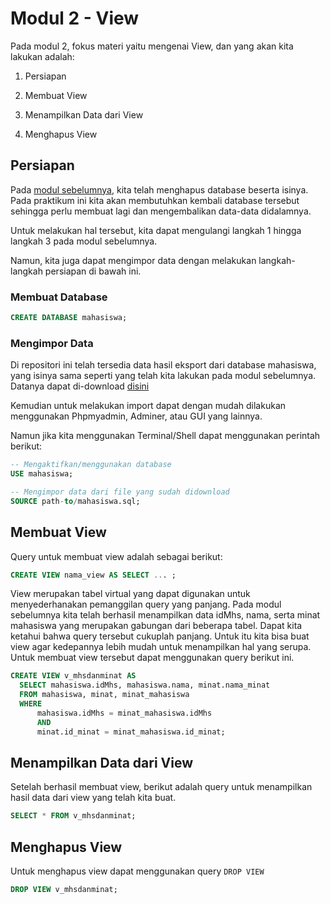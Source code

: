 # Modul 2 - View

Pada modul 2, fokus materi yaitu mengenai View, dan yang akan kita lakukan adalah:

1. Persiapan

2. Membuat View

3. Menampilkan Data dari View

4. Menghapus View


## Persiapan

Pada [modul sebelumnya](https://github.com/yusufsugiono/praktikum-smbd/tree/main/1-DDL-dan-DML), kita telah menghapus database beserta isinya. Pada praktikum ini kita akan membutuhkan kembali database tersebut sehingga perlu membuat lagi dan mengembalikan data-data didalamnya.

Untuk melakukan hal tersebut, kita dapat mengulangi langkah 1 hingga langkah 3 pada modul sebelumnya.

Namun, kita juga dapat mengimpor data dengan melakukan langkah-langkah persiapan di bawah ini.


### Membuat Database

```sql
CREATE DATABASE mahasiswa;
```

### Mengimpor Data

Di repositori ini telah tersedia data hasil eksport dari database mahasiswa, yang isinya sama seperti yang telah kita lakukan pada modul sebelumnya. Datanya dapat di-download [disini](https://raw.githubusercontent.com/yusufsugiono/praktikum-smbd/main/mahasiswa.sql)


Kemudian untuk melakukan import dapat dengan mudah dilakukan menggunakan Phpmyadmin, Adminer, atau GUI yang lainnya.

Namun jika kita menggunakan Terminal/Shell dapat menggunakan perintah berikut:

```sql
-- Mengaktifkan/menggunakan database
USE mahasiswa;

-- Mengimpor data dari file yang sudah didownload
SOURCE path-to/mahasiswa.sql;
```



## Membuat View

Query untuk membuat view adalah sebagai berikut:

```sql
CREATE VIEW nama_view AS SELECT ... ;
```


View merupakan tabel virtual yang dapat digunakan untuk menyederhanakan pemanggilan query yang panjang. Pada modul sebelumnya kita telah berhasil menampilkan data idMhs, nama, serta minat mahasiswa yang merupakan gabungan dari beberapa tabel. Dapat kita ketahui bahwa query tersebut cukuplah panjang. Untuk itu kita bisa buat view agar kedepannya lebih mudah untuk menampilkan hal yang serupa. Untuk membuat view tersebut dapat menggunakan query berikut ini.


```sql
CREATE VIEW v_mhsdanminat AS
  SELECT mahasiswa.idMhs, mahasiswa.nama, minat.nama_minat
  FROM mahasiswa, minat, minat_mahasiswa
  WHERE
      mahasiswa.idMhs = minat_mahasiswa.idMhs
      AND
      minat.id_minat = minat_mahasiswa.id_minat;
```



## Menampilkan Data dari View

Setelah berhasil membuat view, berikut adalah query untuk menampilkan hasil data dari view yang telah kita buat.

```sql
SELECT * FROM v_mhsdanminat;
```



## Menghapus View

Untuk menghapus view dapat menggunakan query `DROP VIEW`

```sql
DROP VIEW v_mhsdanminat;
```